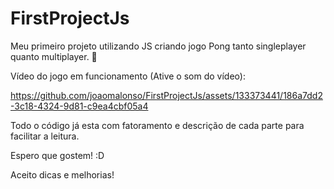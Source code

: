 # FirstProjectJs
Meu primeiro projeto utilizando JS criando jogo Pong tanto singleplayer quanto multiplayer. 🏓

Vídeo do jogo em funcionamento (Ative o som do vídeo):

https://github.com/joaomalonso/FirstProjectJs/assets/133373441/186a7dd2-3c18-4324-9d81-c9ea4cbf05a4

Todo o código já esta com fatoramento e descrição de cada parte para facilitar a leitura. 

Espero que gostem! :D 

Aceito dicas e melhorias! 


